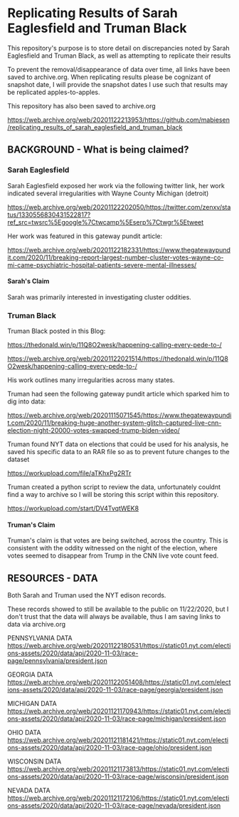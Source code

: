 # Replicating Results of Sarah Eaglesfield and Truman Black
This repository's purpose is to store detail on discrepancies noted by Sarah Eaglesfield and Truman Black, as well as attempting to replicate their results

To prevent the removal/disappearance of data over time, all links have been saved to archive.org.  When replicating results please be cognizant of snapshot date, I will provide the snapshot dates I use such that results may be replicated apples-to-apples.

This repository has also been saved to archive.org

https://web.archive.org/web/20201122213953/https://github.com/mabiesen/replicating_results_of_sarah_eaglesfield_and_truman_black

## BACKGROUND - What is being claimed?

### Sarah Eaglesfield

Sarah Eaglesfield exposed her work via the following twitter link,  her work indicated several irregularities with Wayne County Michigan (detroit)

https://web.archive.org/web/20201122202050/https://twitter.com/zenxv/status/1330556830431522817?ref_src=twsrc%5Egoogle%7Ctwcamp%5Eserp%7Ctwgr%5Etweet

Her work was featured in this gateway pundit article:

https://web.archive.org/web/20201122182331/https://www.thegatewaypundit.com/2020/11/breaking-report-largest-number-cluster-votes-wayne-co-mi-came-psychiatric-hospital-patients-severe-mental-illnesses/

#### Sarah's Claim

Sarah was primarily interested in investigating cluster oddities.  

### Truman Black

Truman Black posted in this Blog:

https://thedonald.win/p/11Q8O2wesk/happening-calling-every-pede-to-/

https://web.archive.org/web/20201122021514/https://thedonald.win/p/11Q8O2wesk/happening-calling-every-pede-to-/

His work outlines many irregularities across many states.  

Truman had seen the following gateway pundit article which sparked him to dig into data:

https://web.archive.org/web/20201115071545/https://www.thegatewaypundit.com/2020/11/breaking-huge-another-system-glitch-captured-live-cnn-election-night-20000-votes-swapped-trump-biden-video/

Truman found NYT data on elections that could be used for his analysis, he saved his specific data to an RAR file so as to prevent future changes to the dataset

https://workupload.com/file/aTKhxPg2RTr

Truman created a python  script to review the data, unfortunately couldnt find a way to archive so I will be storing this script within this repository.

https://workupload.com/start/DV4TvqtWEK8

#### Truman's Claim

Truman's claim is that votes are being switched, across the country.  This is consistent with the oddity witnessed on the night of the election, where votes seemed to disappear from Trump in the CNN live vote count feed.

## RESOURCES - DATA

Both Sarah and Truman used the NYT edison records.

These records showed to still be available to the public on 11/22/2020, but I don't trust that the data will always be available, thus I am saving links to data via archive.org

PENNSYLVANIA DATA
https://web.archive.org/web/20201122180531/https://static01.nyt.com/elections-assets/2020/data/api/2020-11-03/race-page/pennsylvania/president.json

GEORGIA DATA
https://web.archive.org/web/20201122051408/https://static01.nyt.com/elections-assets/2020/data/api/2020-11-03/race-page/georgia/president.json

MICHIGAN DATA
https://web.archive.org/web/20201121170943/https://static01.nyt.com/elections-assets/2020/data/api/2020-11-03/race-page/michigan/president.json

OHIO DATA
https://web.archive.org/web/20201121181421/https://static01.nyt.com/elections-assets/2020/data/api/2020-11-03/race-page/ohio/president.json

WISCONSIN DATA
https://web.archive.org/web/20201121173813/https://static01.nyt.com/elections-assets/2020/data/api/2020-11-03/race-page/wisconsin/president.json

NEVADA DATA
https://web.archive.org/web/20201121172106/https://static01.nyt.com/elections-assets/2020/data/api/2020-11-03/race-page/nevada/president.json
